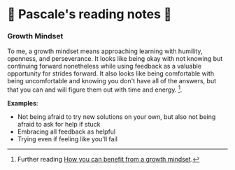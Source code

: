 # 🌼 Pascale's reading notes 🌼
### **Growth Mindset** 
To me, a growth mindset means approaching learning with humility, openness, and perseverance. It looks like being okay with not knowing but continuing forward nonetheless while using feedback as a valuable opportunity for strides forward. It also looks like being comfortable with being uncomfortable and knowing you don't have all of the answers, but that you can and will figure them out with time and energy. [^1].

**Examples**:
* Not being afraid to try new solutions on your own, but also not being afraid to ask for help if stuck 
* Embracing all feedback as helpful 
* Trying even if feeling like you'll fail 

[^1]: Further reading [How you can benefit from a growth mindset](https://www.atlassian.com/blog/inside-atlassian/growth-mindset/).




